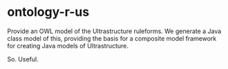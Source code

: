 ontology-r-us
=============

Provide an OWL model of the Ultrastructure ruleforms.  We generate a Java class model of this, providing the basis for a composite model framework for creating Java models of Ultrastructure.

So.  Useful.